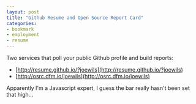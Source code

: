 ```yaml
---
layout: post
title: "Github Resume and Open Source Report Card"
categories:
- bookmark
- employment
- resume
---
```


Two services that poll your public Github profile and build reports:

* [http://resume.github.io/?joewils](http://resume.github.io/?joewils)
* [http://osrc.dfm.io/joewils](http://osrc.dfm.io/joewils)

Apparently I'm a Javascript expert, I guess the bar really hasn't been set that high...